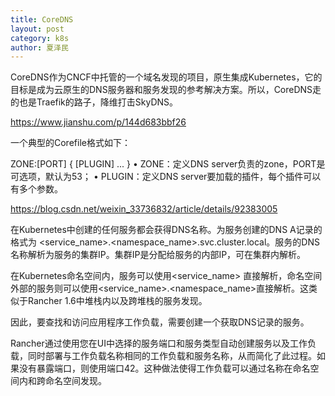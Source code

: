 ```yaml
---
title: CoreDNS
layout: post
category: k8s
author: 夏泽民
---
```

CoreDNS作为CNCF中托管的一个域名发现的项目，原生集成Kubernetes，它的目标是成为云原生的DNS服务器和服务发现的参考解决方案。所以，CoreDNS走的也是Traefik的路子，降维打击SkyDNS。
<!-- more -->
https://www.jianshu.com/p/144d683bbf26

一个典型的Corefile格式如下：


ZONE:[PORT] {
[PLUGIN] ...
}
• ZONE：定义DNS server负责的zone，PORT是可选项，默认为53；
• PLUGIN：定义DNS server要加载的插件，每个插件可以有多个参数。


https://blog.csdn.net/weixin_33736832/article/details/92383005


在Kubernetes中创建的任何服务都会获得DNS名称。为服务创建的DNS A记录的格式为 <service_name>.<namespace_name>.svc.cluster.local。服务的DNS名称解析为服务的集群IP。集群IP是分配给服务的内部IP，可在集群内解析。

在Kubernetes命名空间内，服务可以使用<service_name> 直接解析，命名空间外部的服务则可以使用<service_name>.<namespace_name>直接解析。这类似于Rancher 1.6中堆栈内以及跨堆栈的服务发现。

因此，要查找和访问应用程序工作负载，需要创建一个获取DNS记录的服务。

Rancher通过使用您在UI中选择的服务端口和服务类型自动创建服务以及工作负载，同时部署与工作负载名称相同的工作负载和服务名称，从而简化了此过程。如果没有暴露端口，则使用端口42。这种做法使得工作负载可以通过名称在命名空间内和跨命名空间发现。

